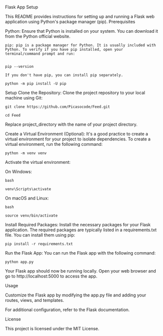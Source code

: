 Flask App Setup

This README provides instructions for setting up and running a Flask web application using Python's package manager (pip).
Prerequisites

Python: Ensure that Python is installed on your system. You can download it from the Python official website.

    pip: pip is a package manager for Python. It is usually included with Python. To verify if you have pip installed, open your terminal/command prompt and run:


    pip --version

    If you don't have pip, you can install pip separately.

    python -m pip install -U pip 

Setup
Clone the Repository: Clone the project repository to your local machine using Git:

    git clone https://github.com/Picasocode/Feed.git
    
    cd Feed

Replace project_directory with the name of your project directory.

Create a Virtual Environment (Optional): It's a good practice to create a virtual environment for your project to isolate dependencies. To create a virtual environment, run the following command:

    python -m venv venv

Activate the virtual environment:

On Windows:

    bash

    venv\Scripts\activate

On macOS and Linux:

    bash

    source venv/bin/activate

Install Required Packages: Install the necessary packages for your Flask application. The required packages are typically listed in a requirements.txt file. You can install them using pip:

    pip install -r requirements.txt

Run the Flask App: You can run the Flask app with the following command:

    python app.py

Your Flask app should now be running locally. Open your web browser and go to http://localhost:5000 to access the app.

Usage

Customize the Flask app by modifying the app.py file and adding your routes, views, and templates.

For additional configuration, refer to the Flask documentation.

License

This project is licensed under the MIT License.
